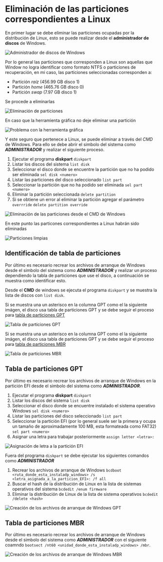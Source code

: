 # Eliminación de las particiones correspondientes a Linux
En primer lugar se debe eliminar las particiones ocupadas por la distribución de Linux, esto se puede realizar desde el **administrador de discos** de Windows.

![Administrador de discos de Windows](./assets/disk.png)

Por lo general las particiones que corresponden a Linux son aquellas que Window no logra identificar como formato NTFS o particiones de recuperación, en mi caso, las particiones seleccionadas corresponden a:
- Partición *raíz* (456.99 GB disco 1)
- Partición *home* (465.76 GB disco 0)
- Partición *swap* (7.97 GB disco 1)

Se procede a eliminarlas

![Eliminación de particiones](./assets/disk_del.png)

En caso que la herramienta gráfica no deje eliminar una partición

![Problema con la herramienta gráfica](./assets/disk_problem.png)

Y este seguro que pertenece a Linux, se puede eliminar a través del *CMD* de Windows. Para ello se debe abrir el simbolo del sistema como ***ADMINISTRADOR*** y realizar el siguiente proceso.

1. Ejecutar el programa **diskpart** `diskpart`
2. Listar los discos del sistema `list disk`
3. Seleccionar el disco donde se encuentre la partición que no ha podido ser eliminada `sel disk <numero>` 
4. Listar las particiones del disco seleccionado `list part`
5. Seleccionar la partición que no ha podido ser eliminada `sel part <numero>`
6. Eliminar la partición seleccionada `delete partition`
7. Si se obtiene un error al eliminar la partición agregar el parámetro `overrride` `delete partition override`

![Eliminación de las particiones desde el CMD de Windows](./assets/disk_cmd.png)

En este punto las particones correspondientes a Linux habrán sido eliminadas 

![Particiones limpias](./assets/disk_ready.png)

## Identificación de tabla de particiones
Por último es necesario recrear los archivos de arranque de Windows desde el simbolo del sistema como ***ADMINISTRADOR*** y realizar un proceso dependiendo la tabla de particiones que use el disco, a continuación se muestra como identificar esto.

Desde el **CMD** de windows se ejecuta el programa `diskpart` y se muestra la lista de discos con `list disk`.

Si se muestra una un asterisco en la columna GPT como el la siguiente imágen, el disco usa tabla de particiones GPT y se debe seguir el proceso para [tabla de particiones GPT](#Tabla-de-particiones-GPT)

![Tabla de particiones GPT](./assets/gpt.png)

Si se muestra una un asterisco en la columna GPT como el la siguiente imágen, el disco usa tabla de particiones GPT y se debe seguir el proceso para [tabla de particiones MBR](#Tabla-de-particiones-MBR)

![Tabla de particiones MBR](./assets/mbr.png)

## Tabla de particiones GPT
Por último es necesario recrear los archivos de arranque de Windows en la partición EFI desde el simbolo del sistema como ***ADMINISTRADOR***. 

1. Ejecutar el programa **diskpart** `diskpart`
2. Listar los discos del sistema `list disk`
3. Seleccionar el disco donde se encuentre instalado el sistema operativo Windows `sel disk <numero>` 
4. Listar las particiones del disco seleccionado `list part`
5. Seleccionar la partición EFI (por lo general suele ser la primera y ocupa un tamaño de aproximadamente 100 MB, esta formateada como FAT32) `sel part <numero>`
6. Asignar una letra para trabajar posteriormente `assign letter <letra>:`

![Asignación de letra a la partición EFI](./assets/partition.png)

Fuera del programa `diskpart` se debe ejecutar los siguientes comandos como ***ADMINISTRADOR***

1. Recrear los archivos de arranque de Windows `bcdboot <ruta_donde_esta_instaladp_windows> /s <letra_asignada_a_la_particion_EFI>: /f all`
2. Buscar el hash de la distribución de Linux en la lista de sistemas operativos del sistema `bcdedit /enum firmware`
3. Eliminar la distribución de Linux de la lista de sistema operativos `bcdedit /delete <hash>`

![Creación de los archivos de arranque de Windows GPT](./assets/delete.png)

## Tabla de particiones MBR
Por último es necesario recrear los archivos de arranque de Windows desde el simbolo del sistema como ***ADMINISTRADOR*** con el siguiente coamndo `bootsect /nt60 <unidad_donde_esta_instaladp_windows> /mbr`.

![Creación de los archivos de arranque de Windows MBR](./assets/mbr_create.png)